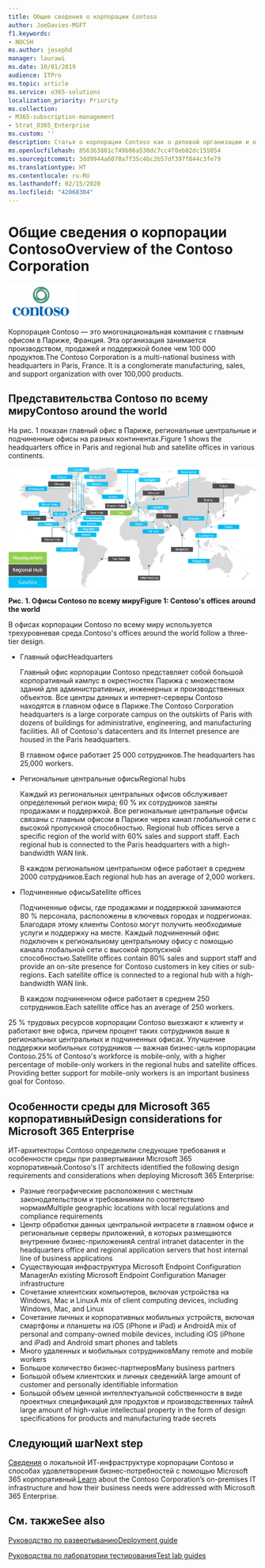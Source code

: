 ```yaml
---
title: Общие сведения о корпорации Contoso
author: JoeDavies-MSFT
f1.keywords:
- NOCSH
ms.author: josephd
manager: laurawi
ms.date: 10/01/2019
audience: ITPro
ms.topic: article
ms.service: o365-solutions
localization_priority: Priority
ms.collection:
- M365-subscription-management
- Strat_O365_Enterprise
ms.custom: ''
description: Статья о корпорации Contoso как о деловой организации и о многоуровневой структуре ее офисов по всему миру.
ms.openlocfilehash: 856363881c749b06a530dc7cc4f0eb82dc155054
ms.sourcegitcommit: 3dd9944a6070a7f35c4bc2b57df397f844c3fe79
ms.translationtype: HT
ms.contentlocale: ru-RU
ms.lasthandoff: 02/15/2020
ms.locfileid: "42068304"
---
```

# <a name="overview-of-the-contoso-corporation"></a><span data-ttu-id="001f3-103">Общие сведения о корпорации Contoso</span><span class="sxs-lookup"><span data-stu-id="001f3-103">Overview of the Contoso Corporation</span></span>

![Корпорация Contoso](../media/contoso-overview/contoso-icon.png)

<span data-ttu-id="001f3-p101">Корпорация Contoso — это многонациональная компания с главным офисом в Париже, Франция. Эта организация занимается производством, продажей и поддержкой более чем 100 000 продуктов.</span><span class="sxs-lookup"><span data-stu-id="001f3-p101">The Contoso Corporation is a multi-national business with headquarters in Paris, France. It is a conglomerate manufacturing, sales, and support organization with over 100,000 products.</span></span>

## <a name="contoso-around-the-world"></a><span data-ttu-id="001f3-107">Представительства Contoso по всему миру</span><span class="sxs-lookup"><span data-stu-id="001f3-107">Contoso around the world</span></span>

<span data-ttu-id="001f3-108">На рис. 1 показан главный офис в Париже, региональные центральные и подчиненные офисы на разных континентах.</span><span class="sxs-lookup"><span data-stu-id="001f3-108">Figure 1 shows the headquarters office in Paris and regional hub and satellite offices in various continents.</span></span>

![Офисы Contoso по всему миру](../media/contoso-overview/contoso-overview-fig1.png)

<span data-ttu-id="001f3-110">**Рис. 1. Офисы Contoso по всему миру**</span><span class="sxs-lookup"><span data-stu-id="001f3-110">**Figure 1: Contoso's offices around the world**</span></span>
 
<span data-ttu-id="001f3-111">В офисах корпорации Contoso по всему миру используется трехуровневая среда.</span><span class="sxs-lookup"><span data-stu-id="001f3-111">Contoso's offices around the world follow a three-tier design.</span></span>

- <span data-ttu-id="001f3-112">Главный офис</span><span class="sxs-lookup"><span data-stu-id="001f3-112">Headquarters</span></span>

  <span data-ttu-id="001f3-p102">Главный офис корпорации Contoso представляет собой большой корпоративный кампус в окрестностях Парижа с множеством зданий для административных, инженерных и производственных объектов. Все центры данных и интернет-серверы Contoso находятся в главном офисе в Париже.</span><span class="sxs-lookup"><span data-stu-id="001f3-p102">The Contoso Corporation headquarters is a large corporate campus on the outskirts of Paris with dozens of buildings for administrative, engineering, and manufacturing facilities. All of Contoso's datacenters and its Internet presence are housed in the Paris headquarters.</span></span>

  <span data-ttu-id="001f3-115">В главном офисе работает 25 000 сотрудников.</span><span class="sxs-lookup"><span data-stu-id="001f3-115">The headquarters has 25,000 workers.</span></span>

- <span data-ttu-id="001f3-116">Региональные центральные офисы</span><span class="sxs-lookup"><span data-stu-id="001f3-116">Regional hubs</span></span>

  <span data-ttu-id="001f3-p103">Каждый из региональных центральных офисов обслуживает определенный регион мира; 60 % их сотрудников заняты продажами и поддержкой. Все региональные центральные офисы связаны с главным офисом в Париже через канал глобальной сети с высокой пропускной способностью. </span><span class="sxs-lookup"><span data-stu-id="001f3-p103">Regional hub offices serve a specific region of the world with 60% sales and support staff. Each regional hub is connected to the Paris headquarters with a high-bandwidth WAN link.</span></span>

  <span data-ttu-id="001f3-119">В каждом региональном центральном офисе работает в среднем 2000 сотрудников.</span><span class="sxs-lookup"><span data-stu-id="001f3-119">Each regional hub has an average of 2,000 workers.</span></span>

- <span data-ttu-id="001f3-120">Подчиненные офисы</span><span class="sxs-lookup"><span data-stu-id="001f3-120">Satellite offices</span></span>

  <span data-ttu-id="001f3-p104">Подчиненные офисы, где продажами и поддержкой занимаются 80 % персонала, расположены в ключевых городах и подрегионах. Благодаря этому клиенты Contoso могут получить необходимые услуги и поддержку на месте. Каждый подчиненный офис подключен к региональному центральному офису с помощью канала глобальной сети с высокой пропускной способностью.</span><span class="sxs-lookup"><span data-stu-id="001f3-p104">Satellite offices contain 80% sales and support staff and provide an on-site presence for Contoso customers in key cities or sub-regions. Each satellite office is connected to a regional hub with a high-bandwidth WAN link.</span></span>

  <span data-ttu-id="001f3-123">В каждом подчиненном офисе работает в среднем 250 сотрудников.</span><span class="sxs-lookup"><span data-stu-id="001f3-123">Each satellite office has an average of 250 workers.</span></span>

<span data-ttu-id="001f3-p105">25 % трудовых ресурсов корпорации Contoso выезжают к клиенту и работают вне офиса, причем процент таких сотрудников выше в региональных центральных и подчиненных офисах. Улучшение поддержки мобильных сотрудников — важная бизнес-цель корпорации Contoso.</span><span class="sxs-lookup"><span data-stu-id="001f3-p105">25% of Contoso's workforce is mobile-only, with a higher percentage of mobile-only workers in the regional hubs and satellite offices. Providing better support for mobile-only workers is an important business goal for Contoso.</span></span>

## <a name="design-considerations-for-microsoft-365-enterprise"></a><span data-ttu-id="001f3-126">Особенности среды для Microsoft 365 корпоративный</span><span class="sxs-lookup"><span data-stu-id="001f3-126">Design considerations for Microsoft 365 Enterprise</span></span>

<span data-ttu-id="001f3-127">ИТ-архитекторы Contoso определили следующие требования и особенности среды при развертывании Microsoft 365 корпоративный.</span><span class="sxs-lookup"><span data-stu-id="001f3-127">Contoso's IT architects identified the following design requirements and considerations when deploying Microsoft 365 Enterprise:</span></span> 

- <span data-ttu-id="001f3-128">Разные географические расположения с местным законодательством и требованиями по соответствию нормам</span><span class="sxs-lookup"><span data-stu-id="001f3-128">Multiple geographic locations with local regulations and compliance requirements</span></span>
- <span data-ttu-id="001f3-129">Центр обработки данных центральной интрасети в главном офисе и региональные серверы приложений, в которых размещаются внутренние бизнес-приложения</span><span class="sxs-lookup"><span data-stu-id="001f3-129">A central intranet datacenter in the headquarters office and regional application servers that host internal line of business applications</span></span>
- <span data-ttu-id="001f3-130">Существующая инфраструктура Microsoft Endpoint Configuration Manager</span><span class="sxs-lookup"><span data-stu-id="001f3-130">An existing Microsoft Endpoint Configuration Manager infrastructure</span></span>
- <span data-ttu-id="001f3-131">Сочетание клиентских компьютеров, включая устройства на Windows, Mac и Linux</span><span class="sxs-lookup"><span data-stu-id="001f3-131">A mix of client computing devices, including Windows, Mac, and Linux</span></span>
- <span data-ttu-id="001f3-132">Сочетание личных и корпоративных мобильных устройств, включая смартфоны и планшеты на iOS (iPhone и iPad) и Android</span><span class="sxs-lookup"><span data-stu-id="001f3-132">A mix of personal and company-owned mobile devices, including iOS (iPhone and iPad) and Android smart phones and tablets</span></span>
- <span data-ttu-id="001f3-133">Много удаленных и мобильных сотрудников</span><span class="sxs-lookup"><span data-stu-id="001f3-133">Many remote and mobile workers</span></span>
- <span data-ttu-id="001f3-134">Большое количество бизнес-партнеров</span><span class="sxs-lookup"><span data-stu-id="001f3-134">Many business partners</span></span>
- <span data-ttu-id="001f3-135">Большой объем клиентских и личных сведений</span><span class="sxs-lookup"><span data-stu-id="001f3-135">A large amount of customer and personally identifiable information</span></span>
- <span data-ttu-id="001f3-136">Большой объем ценной интеллектуальной собственности в виде проектных спецификаций для продуктов и производственных тайн</span><span class="sxs-lookup"><span data-stu-id="001f3-136">A large amount of high-value intellectual property in the form of design specifications for products and manufacturing trade secrets</span></span>

## <a name="next-step"></a><span data-ttu-id="001f3-137">Следующий шаг</span><span class="sxs-lookup"><span data-stu-id="001f3-137">Next step</span></span>

<span data-ttu-id="001f3-138">[Сведения](contoso-infra-needs.md) о локальной ИТ-инфраструктуре корпорации Contoso и способах удовлетворения бизнес-потребностей с помощью Microsoft 365 корпоративный.</span><span class="sxs-lookup"><span data-stu-id="001f3-138">[Learn](contoso-infra-needs.md) about the Contoso Corporation’s on-premises IT infrastructure and how their business needs were addressed with Microsoft 365 Enterprise.</span></span>

## <a name="see-also"></a><span data-ttu-id="001f3-139">См. также</span><span class="sxs-lookup"><span data-stu-id="001f3-139">See also</span></span>

[<span data-ttu-id="001f3-140">Руководство по развертыванию</span><span class="sxs-lookup"><span data-stu-id="001f3-140">Deployment guide</span></span>](deploy-microsoft-365-enterprise.md)

[<span data-ttu-id="001f3-141">Руководства по лаборатории тестирования</span><span class="sxs-lookup"><span data-stu-id="001f3-141">Test lab guides</span></span>](m365-enterprise-test-lab-guides.md)



